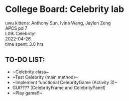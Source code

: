 # College Board: Celebrity lab
uwu kittens: Anthony Sun, Ivina Wang, Jaylen Zeng \
APCS pd 7 \
L09: Celebrity! \
2022-04-26 \
time spent: 3.0 hrs

## TO-DO LIST:
* ~Celebrity class~
* ~Test Celebrity (main method)~
* ~Implement functional CelebrityGame (Activity 3)~
* GUI???? (CelebrityFrame and CelebrityPanel)
* ~Play game!!~

